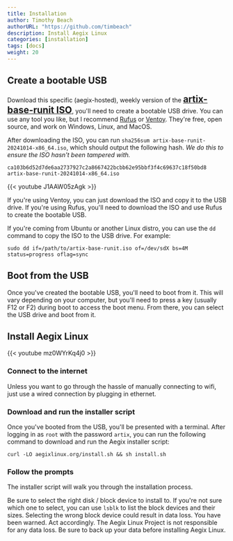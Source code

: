 ```yaml
---
title: Installation
author: Timothy Beach
authorURL: "https://github.com/timbeach"
description: Install Aegix Linux
categories: [installation]
tags: [docs]
weight: 20
---
```


## Create a bootable USB

Download this specific (aegix-hosted), weekly version of the <a href="https://aegixlinux.org/artix-base-runit-20241014-x86_64.iso"><strong><span style="font-size: 1.5em;">artix-base-runit ISO</span></strong></a>, you'll need to create a bootable USB drive. You can use any tool you like, but I recommend [Rufus](https://rufus.ie/en/) or [Ventoy](https://www.ventoy.net/en/index.html). They're free, open source, and work on Windows, Linux, and MacOS.

After downloading the ISO, you can run `sha256sum artix-base-runit-20241014-x86_64.iso`, which should output the following hash. _We do this to ensure the ISO hasn't been tampered with._
``` shell
ca103b6d52d7de6aa2737927c2a8667422bcbb62e95bbf3f4c69637c18f50bd8  artix-base-runit-20241014-x86_64.iso
```

{{< youtube J1AAW05zAgk >}}

If you're using Ventoy, you can just download the ISO and copy it to the USB drive. If you're using Rufus, you'll need to download the ISO and use Rufus to create the bootable USB.

If you're coming from Ubuntu or another Linux distro, you can use the `dd` command to copy the ISO to the USB drive. For example:

``` shell
sudo dd if=/path/to/artix-base-runit.iso of=/dev/sdX bs=4M status=progress oflag=sync
```

## Boot from the USB

Once you've created the bootable USB, you'll need to boot from it. This will vary depending on your computer, but you'll need to press a key (usually F12 or F2) during boot to access the boot menu. From there, you can select the USB drive and boot from it.

## Install Aegix Linux

{{< youtube mz0WYrKq4j0 >}}

### Connect to the internet

Unless you want to go through the hassle of manually connecting to wifi, just use a wired connection by plugging in ethernet.

### Download and run the installer script

Once you've booted from the USB, you'll be presented with a terminal. After logging in as `root` with the password `artix`, you can run the following command to download and run the Aegix installer script:

``` shell
curl -LO aegixlinux.org/install.sh && sh install.sh
```

### Follow the prompts

The installer script will walk you through the installation process.

Be sure to select the right disk / block device to install to. If you're not sure which one to select, you can use `lsblk` to list the block devices and their sizes. Selecting the wrong block device could result in data loss. You have been warned. Act accordingly. The Aegix Linux Project is not responsible for any data loss. Be sure to back up your data before installing Aegix Linux.

